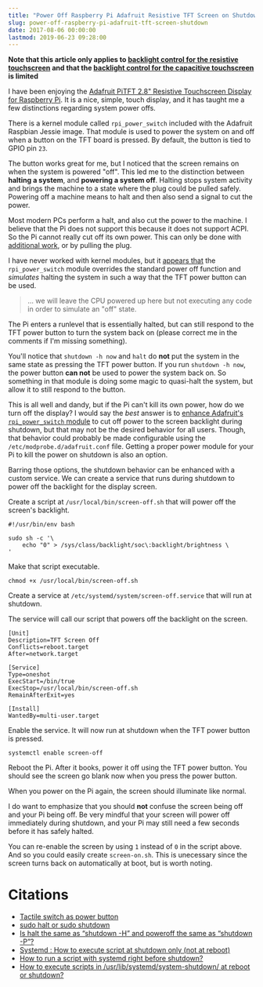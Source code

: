 ```yaml
---
title: "Power Off Raspberry Pi Adafruit Resistive TFT Screen on Shutdown"
slug: power-off-raspberry-pi-adafruit-tft-screen-shutdown
date: 2017-08-06 00:00:00
lastmod: 2019-06-23 09:28:00
---
```


**Note that this article only applies to [backlight control for the resistive touchscreen](https://learn.adafruit.com/adafruit-pitft-28-inch-resistive-touchscreen-display-raspberry-pi/backlight-control) and that the [backlight control for the capacitive touchscreen](https://learn.adafruit.com/adafruit-2-8-pitft-capacitive-touch/backlight-control) is limited**

I have been enjoying the [Adafruit PiTFT 2.8" Resistive Touchscreen Display for Raspberry Pi](https://www.adafruit.com/product/2298). It is a nice, simple, touch display, and it has taught me a few distinctions regarding system power offs.

There is a kernel module called `rpi_power_switch` included with the Adafruit Raspbian Jessie image. That module is used to power the system on and off when a button on the TFT board is pressed. By default, the button is tied to GPIO pin `23`.

The button works great for me, but I noticed that the screen remains on when the system is powered "off". This led me to the distinction between **halting a system**, and **powering a system off**. Halting stops system activity and brings the machine to a state where the plug could be pulled safely. Powering off a machine means to halt and then also send a signal to cut the power.

Most modern PCs perform a halt, and also cut the power to the machine. I believe that the Pi does not support this because it does not support ACPI. So the Pi cannot really cut off its own power. This can only be done with [additional work](https://hackaday.com/2013/05/19/atx-raspi-is-a-smart-power-source-for-raspberry-pi/), or by pulling the plug.

I have never worked with kernel modules, but it [appears that](https://github.com/notro/fbtft_tools/commit/f478504e6aa0d5c2f8323c2db930e642e9a8b732#diff-13eddd5889911170728c27519916df70L328) the `rpi_power_switch` module overrides the standard power off function and _simulates_ halting the system in such a way that the TFT power button can be used.

> ... we will leave the CPU powered up here but not executing any code in order to simulate an "off" state.

The Pi enters a runlevel that is essentially halted, but can still respond to the TFT power button to turn the system back on (please correct me in the comments if I'm missing something).

You'll notice that `shutdown -h now` and `halt` do **not** put the system in the same state as pressing the TFT power button. If you run `shutdown -h now`, the power button **can not** be used to power the system back on. So something in that module is doing some magic to quasi-halt the system, but allow it to still respond to the button.

This is all well and dandy, but if the Pi can't kill its own power, how do we turn off the display? I would say the _best_ answer is to [enhance Adafruit's `rpi_power_switch` module](https://github.com/adafruit/adafruit-raspberrypi-linux/blob/rpi-4.9.y/drivers/power/reset/rpi_power_switch.c) to cut off power to the screen backlight during shutdown, but that may not be the desired behavior for all users. Though, that behavior could probably be made configurable using the `/etc/modprobe.d/adafruit.conf` file. Getting a proper power module for your Pi to kill the power on shutdown is also an option.

Barring those options, the shutdown behavior can be enhanced with a custom service. We can create a service that runs during shutdown to power off the backlight for the display screen.

<!-- more -->

Create a script at `/usr/local/bin/screen-off.sh` that will power off the screen's backlight.

```
#!/usr/bin/env bash

sudo sh -c '\
	echo "0" > /sys/class/backlight/soc\:backlight/brightness \
'
```

Make that script executable.

```
chmod +x /usr/local/bin/screen-off.sh
```

Create a service at `/etc/systemd/system/screen-off.service` that will run at shutdown.

The service will call our script that powers off the backlight on the screen.

```
[Unit]
Description=TFT Screen Off
Conflicts=reboot.target
After=network.target

[Service]
Type=oneshot
ExecStart=/bin/true
ExecStop=/usr/local/bin/screen-off.sh
RemainAfterExit=yes

[Install]
WantedBy=multi-user.target
```

Enable the service. It will now run at shutdown when the TFT power button is pressed.

```
systemctl enable screen-off
```

Reboot the Pi. After it books, power it off using the TFT power button. You should see the screen go blank now when you press the power button.

When you power on the Pi again, the screen should illuminate like normal.

<span class="warning">I do want to emphasize that you should **not** confuse the screen being off and your Pi being off. Be very mindful that your screen will power off immediately during shutdown, and your Pi may still need a few seconds before it has safely halted.</span>

You can re-enable the screen by using `1` instead of `0` in the script above. And so you could easily create `screen-on.sh`. This is unecessary since the screen turns back on automatically at boot, but is worth noting.

# Citations

* [Tactile switch as power button](https://learn.adafruit.com/adafruit-pitft-28-inch-resistive-touchscreen-display-raspberry-pi/extras#tactile-switch-as-power-button)
* [sudo halt or sudo shutdown](https://www.raspberrypi.org/forums/viewtopic.php?f=27&t=30145)
* [Is halt the same as “shutdown -H” and poweroff the same as “shutdown -P”?](https://unix.stackexchange.com/questions/42572/is-halt-the-same-as-shutdown-h-and-poweroff-the-same-as-shutdown-p)
* [Systemd : How to execute script at shutdown only (not at reboot)](https://unix.stackexchange.com/questions/284598/systemd-how-to-execute-script-at-shutdown-only-not-at-reboot)
* [How to run a script with systemd right before shutdown?](https://unix.stackexchange.com/questions/39226/how-to-run-a-script-with-systemd-right-before-shutdown)
* [How to execute scripts in /usr/lib/systemd/system-shutdown/ at reboot or shutdown?](https://unix.stackexchange.com/questions/347306/how-to-execute-scripts-in-usr-lib-systemd-system-shutdown-at-reboot-or-shutdow)
